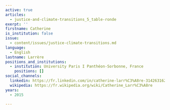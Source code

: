 ```yaml
---
active: true
articles:
  - justice-and-climate-transitions_5_table-ronde
exerpt: ''
firstname: Catherine
is_institution: false
issue:
  - content/issues/justice-climate-transitions.md
language:
  - English
lastname: Larrère
positions_and_institutions:
  - institution: University Paris I Panthéon-Sorbonne, France
    positions: []
social_channels:
  linkedin: https://fr.linkedin.com/in/catherine-larr%C3%A8re-314263162
  wikipedia: https://fr.wikipedia.org/wiki/Catherine_Larr%C3%A8re
years:
  - 2015

---
```


